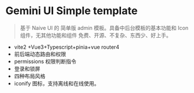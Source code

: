 # Gemini UI Simple template
> 基于 Naive UI 的 简单版 admin 模板。具备中后台模板的基本功能和 Icon 组件，无其他功能和组件
> 免费、开源、不复杂、东西少、好上手。

* vite2 +Vue3+Typescript+pinia+vue router4
* 前后端动态路由和权限
* permissions 权限判断指令
* 登录和锁屏
* 四种布局风格
* iconify 图标，支持离线和在线使用。